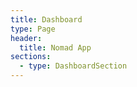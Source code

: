 ```yaml
---
title: Dashboard
type: Page
header:
  title: Nomad App
sections:
  - type: DashboardSection
---
```

